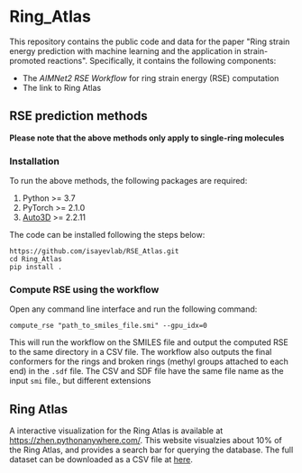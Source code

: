 # Ring_Atlas

This repository contains the public code and data for the paper "Ring strain energy prediction with machine learning and the application in strain-promoted reactions". Specifically, it contains the following components:
- The *AIMNet2 RSE Workflow* for ring strain energy (RSE) computation
- The link to Ring Atlas


## RSE prediction methods
**Please note that the above methods only apply to single-ring molecules**

### Installation
To run the above methods, the following packages are required:

1. Python >= 3.7
2. PyTorch >= 2.1.0
3. [Auto3D](https://pypi.org/project/Auto3D/) >= 2.2.11

The code can be installed following the steps below:
```
https://github.com/isayevlab/RSE_Atlas.git
cd Ring_Atlas
pip install .
```

### Compute RSE using the workflow
Open any command line interface and run the following command:
```
compute_rse "path_to_smiles_file.smi" --gpu_idx=0
```
This will run the workflow on the SMILES file and output the computed RSE to the same directory in a CSV file. 
The workflow also outputs the final conformers for the rings and broken rings (methyl groups attached to each end) in the `.sdf` file. The CSV and SDF file have the same file name as the input `smi` file., but different extensions 

## Ring Atlas

A interactive visualization for the Ring Atlas is available at https://zhen.pythonanywhere.com/. This website visualzies about 10% of the Ring Atlas, and provides a search bar for querying the database. The full dataset can be downloaded as a CSV file at [here](https://github.com/isayevlab/RSE_Atlas/blob/08ef10efbd74b6d027b5c1d6312d8604eebb9d16/rse_atlas.csv).
